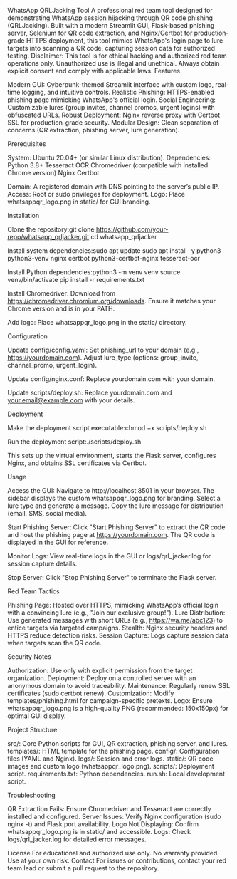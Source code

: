 WhatsApp QRLJacking Tool
A professional red team tool designed for demonstrating WhatsApp session hijacking through QR code phishing (QRLJacking). Built with a modern Streamlit GUI, Flask-based phishing server, Selenium for QR code extraction, and Nginx/Certbot for production-grade HTTPS deployment, this tool mimics WhatsApp's login page to lure targets into scanning a QR code, capturing session data for authorized testing.
Disclaimer: This tool is for ethical hacking and authorized red team operations only. Unauthorized use is illegal and unethical. Always obtain explicit consent and comply with applicable laws.
Features

Modern GUI: Cyberpunk-themed Streamlit interface with custom logo, real-time logging, and intuitive controls.
Realistic Phishing: HTTPS-enabled phishing page mimicking WhatsApp's official login.
Social Engineering: Customizable lures (group invites, channel promos, urgent logins) with obfuscated URLs.
Robust Deployment: Nginx reverse proxy with Certbot SSL for production-grade security.
Modular Design: Clean separation of concerns (QR extraction, phishing server, lure generation).

Prerequisites

System: Ubuntu 20.04+ (or similar Linux distribution).
Dependencies:
Python 3.8+
Tesseract OCR
Chromedriver (compatible with installed Chrome version)
Nginx
Certbot


Domain: A registered domain with DNS pointing to the server’s public IP.
Access: Root or sudo privileges for deployment.
Logo: Place whatsappqr_logo.png in static/ for GUI branding.

Installation

Clone the repository:git clone https://github.com/your-repo/whatsapp_qrljacker.git
cd whatsapp_qrljacker


Install system dependencies:sudo apt update
sudo apt install -y python3 python3-venv nginx certbot python3-certbot-nginx tesseract-ocr


Install Python dependencies:python3 -m venv venv
source venv/bin/activate
pip install -r requirements.txt


Install Chromedriver:
Download from https://chromedriver.chromium.org/downloads.
Ensure it matches your Chrome version and is in your PATH.


Add logo:
Place whatsappqr_logo.png in the static/ directory.



Configuration

Update config/config.yaml:
Set phishing_url to your domain (e.g., https://yourdomain.com).
Adjust lure_type (options: group_invite, channel_promo, urgent_login).


Update config/nginx.conf:
Replace yourdomain.com with your domain.


Update scripts/deploy.sh:
Replace yourdomain.com and your.email@example.com with your details.



Deployment

Make the deployment script executable:chmod +x scripts/deploy.sh


Run the deployment script:./scripts/deploy.sh


This sets up the virtual environment, starts the Flask server, configures Nginx, and obtains SSL certificates via Certbot.



Usage

Access the GUI:
Navigate to http://localhost:8501 in your browser.
The sidebar displays the custom whatsappqr_logo.png for branding.
Select a lure type and generate a message.
Copy the lure message for distribution (email, SMS, social media).


Start Phishing Server:
Click "Start Phishing Server" to extract the QR code and host the phishing page at https://yourdomain.com.
The QR code is displayed in the GUI for reference.


Monitor Logs:
View real-time logs in the GUI or logs/qrl_jacker.log for session capture details.


Stop Server:
Click "Stop Phishing Server" to terminate the Flask server.



Red Team Tactics

Phishing Page: Hosted over HTTPS, mimicking WhatsApp’s official login with a convincing lure (e.g., "Join our exclusive group!").
Lure Distribution: Use generated messages with short URLs (e.g., https://wa.me/abc123) to entice targets via targeted campaigns.
Stealth: Nginx security headers and HTTPS reduce detection risks.
Session Capture: Logs capture session data when targets scan the QR code.

Security Notes

Authorization: Use only with explicit permission from the target organization.
Deployment: Deploy on a controlled server with an anonymous domain to avoid traceability.
Maintenance: Regularly renew SSL certificates (sudo certbot renew).
Customization: Modify templates/phishing.html for campaign-specific pretexts.
Logo: Ensure whatsappqr_logo.png is a high-quality PNG (recommended: 150x150px) for optimal GUI display.

Project Structure

src/: Core Python scripts for GUI, QR extraction, phishing server, and lures.
templates/: HTML template for the phishing page.
config/: Configuration files (YAML and Nginx).
logs/: Session and error logs.
static/: QR code images and custom logo (whatsappqr_logo.png).
scripts/: Deployment script.
requirements.txt: Python dependencies.
run.sh: Local development script.

Troubleshooting

QR Extraction Fails: Ensure Chromedriver and Tesseract are correctly installed and configured.
Server Issues: Verify Nginx configuration (sudo nginx -t) and Flask port availability.
Logo Not Displaying: Confirm whatsappqr_logo.png is in static/ and accessible.
Logs: Check logs/qrl_jacker.log for detailed error messages.

License
For educational and authorized use only. No warranty provided. Use at your own risk.
Contact
For issues or contributions, contact your red team lead or submit a pull request to the repository.

